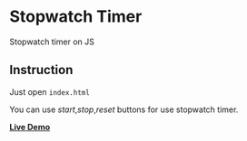 # Stopwatch Timer
Stopwatch timer on JS

## Instruction
Just open `index.html`

You can use *start*,*stop*,*reset* buttons for use stopwatch timer.

**[Live Demo](https://capwan.github.io/Stopwatch_timer/)**
